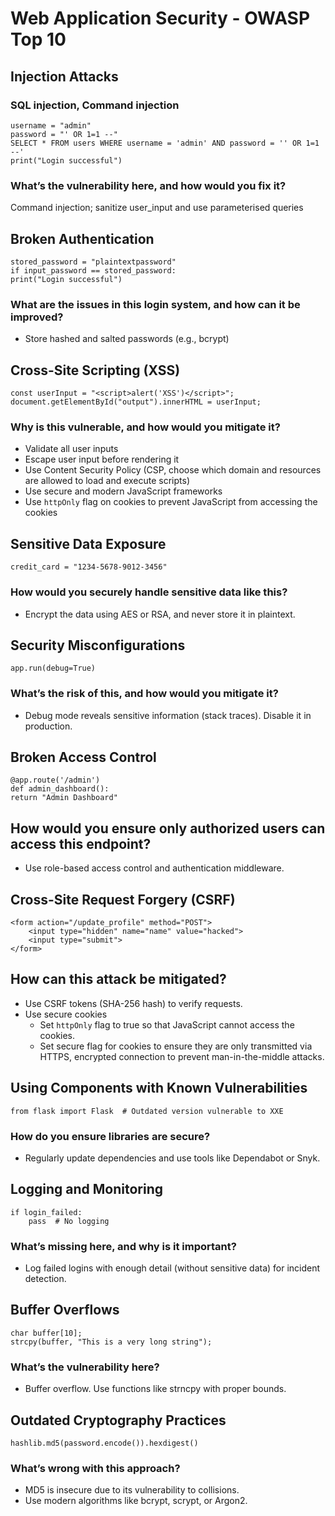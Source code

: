 # Web Application Security - OWASP Top 10

## Injection Attacks

### SQL injection, Command injection

```
username = "admin"
password = "' OR 1=1 --"
SELECT * FROM users WHERE username = 'admin' AND password = '' OR 1=1 --'
print("Login successful")
```

### What’s the vulnerability here, and how would you fix it?

Command injection; sanitize user_input and use parameterised queries

## Broken Authentication

```
stored_password = "plaintextpassword"
if input_password == stored_password:
print("Login successful")
```

### What are the issues in this login system, and how can it be improved?

- Store hashed and salted passwords (e.g., bcrypt)

## Cross-Site Scripting (XSS)

```
const userInput = "<script>alert('XSS')</script>";
document.getElementById("output").innerHTML = userInput;
```

### Why is this vulnerable, and how would you mitigate it?

- Validate all user inputs
- Escape user input before rendering it
- Use Content Security Policy (CSP, choose which domain and resources are allowed to load and execute scripts)
- Use secure and modern JavaScript frameworks
- Use `httpOnly` flag on cookies to prevent JavaScript from accessing the cookies

## Sensitive Data Exposure

`credit_card = "1234-5678-9012-3456"`

### How would you securely handle sensitive data like this?

- Encrypt the data using AES or RSA, and never store it in plaintext.

## Security Misconfigurations

`app.run(debug=True)`

### What’s the risk of this, and how would you mitigate it?

- Debug mode reveals sensitive information (stack traces). Disable it in production.

## Broken Access Control

```
@app.route('/admin')
def admin_dashboard():
return "Admin Dashboard"
```

## How would you ensure only authorized users can access this endpoint?

- Use role-based access control and authentication middleware.

## Cross-Site Request Forgery (CSRF)

```
<form action="/update_profile" method="POST">
    <input type="hidden" name="name" value="hacked">
    <input type="submit">
</form>
```

## How can this attack be mitigated?

- Use CSRF tokens (SHA-256 hash) to verify requests.
- Use secure cookies
  - Set `httpOnly` flag to true so that JavaScript cannot access the cookies.
  - Set secure flag for cookies to ensure they are only transmitted via HTTPS, encrypted connection to prevent man-in-the-middle attacks.

## Using Components with Known Vulnerabilities

`from flask import Flask  # Outdated version vulnerable to XXE`

### How do you ensure libraries are secure?

- Regularly update dependencies and use tools like Dependabot or Snyk.

## Logging and Monitoring

```
if login_failed:
    pass  # No logging
```

### What’s missing here, and why is it important?

- Log failed logins with enough detail (without sensitive data) for incident detection.

## Buffer Overflows

```
char buffer[10];
strcpy(buffer, "This is a very long string");
```

### What’s the vulnerability here?

- Buffer overflow. Use functions like strncpy with proper bounds.

## Outdated Cryptography Practices

`hashlib.md5(password.encode()).hexdigest()`

### What’s wrong with this approach?

- MD5 is insecure due to its vulnerability to collisions.
- Use modern algorithms like bcrypt, scrypt, or Argon2.

